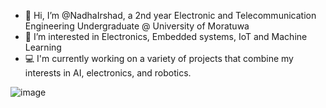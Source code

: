 - 👋 Hi, I’m @NadhaIrshad, a 2nd year Electronic and Telecommunication Engineering Undergraduate @ University of Moratuwa
- 👀 I’m interested in Electronics, Embedded systems, IoT and Machine Learning 
- 💻 I'm currently working on a variety of projects that combine my interests in AI, electronics, and robotics.

![image](https://github.com/user-attachments/assets/791c603f-6740-4742-bbb1-e634458dc70c)

<!---
NadhaIrshad/NadhaIrshad is a ✨ special ✨ repository because its `README.md` (this file) appears on your GitHub profile.
You can click the Preview link to take a look at your changes.
--->
